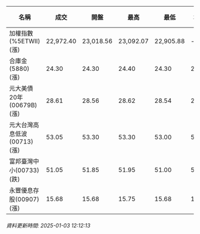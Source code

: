 | 名稱 | 成交 | 開盤 | 最高 | 最低 | 均價 | 成交金額(億) | 昨收 | 漲跌幅 | 漲跌 | 總量 | 昨量 | 振幅 |
| -------- | -------- | -------- | -------- |-------- | -------- | -------- |-------- |-------- |-------- | -------- | -------- |-------- |
|加權指數(%5ETWII) (漲)|22,972.40|23,018.56|23,092.07|22,905.88|-|2,429.98|22,832.06|0.61%|140.34|4,600,667|0|0.82%|
|合庫金(5880) (漲)|24.30|24.30|24.40|24.30|24.33|0.684|24.25|0.21%|0.05|2,813|9,844|0.41%|
|元大美債20年(00679B) (漲)|28.61|28.56|28.62|28.54|28.58|5.74|28.40|0.74%|0.21|20,077|37,858|0.28%|
|元大台灣高息低波(00713) (漲)|53.05|53.30|53.30|53.00|53.13|2.77|53.00|0.09%|0.05|5,222|13,137|0.57%|
|富邦臺灣中小(00733) (跌)|51.05|51.85|51.95|51.00|51.46|0.536|51.85|1.54%|0.80|1,042|958|1.83%|
|永豐優息存股(00907) (漲)|15.68|15.68|15.75|15.68|15.70|0.231|15.65|0.19%|0.03|1,468|2,264|0.45%|
###### 資料更新時間: 2025-01-03 12:12:13